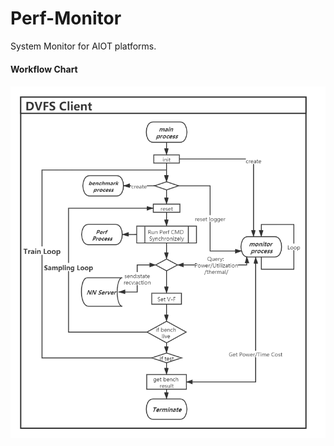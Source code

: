 # Perf-Monitor
System Monitor for AIOT platforms.

#### Workflow Chart

#### ![Workflow](README.assets/Workflow.png)
